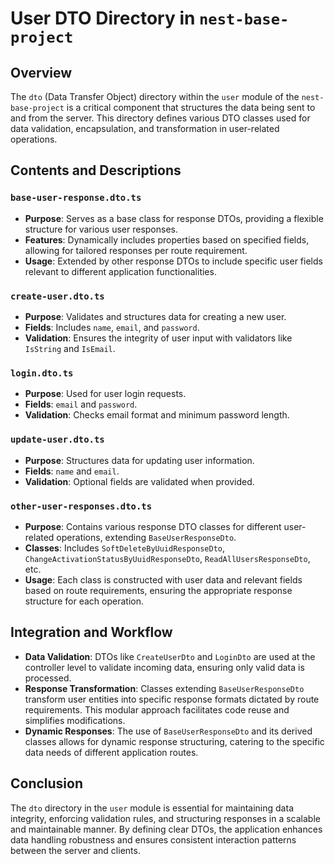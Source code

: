 # User DTO Directory in `nest-base-project`

## Overview

The `dto` (Data Transfer Object) directory within the `user` module of the `nest-base-project` is a critical component that structures the data being sent to and from the server. This directory defines various DTO classes used for data validation, encapsulation, and transformation in user-related operations.

## Contents and Descriptions

### `base-user-response.dto.ts`
- **Purpose**: Serves as a base class for response DTOs, providing a flexible structure for various user responses.
- **Features**: Dynamically includes properties based on specified fields, allowing for tailored responses per route requirement.
- **Usage**: Extended by other response DTOs to include specific user fields relevant to different application functionalities.

### `create-user.dto.ts`
- **Purpose**: Validates and structures data for creating a new user.
- **Fields**: Includes `name`, `email`, and `password`.
- **Validation**: Ensures the integrity of user input with validators like `IsString` and `IsEmail`.

### `login.dto.ts`
- **Purpose**: Used for user login requests.
- **Fields**: `email` and `password`.
- **Validation**: Checks email format and minimum password length.

### `update-user.dto.ts`
- **Purpose**: Structures data for updating user information.
- **Fields**: `name` and `email`.
- **Validation**: Optional fields are validated when provided.

### `other-user-responses.dto.ts`
- **Purpose**: Contains various response DTO classes for different user-related operations, extending `BaseUserResponseDto`.
- **Classes**: Includes `SoftDeleteByUuidResponseDto`, `ChangeActivationStatusByUuidResponseDto`, `ReadAllUsersResponseDto`, etc.
- **Usage**: Each class is constructed with user data and relevant fields based on route requirements, ensuring the appropriate response structure for each operation.

## Integration and Workflow

- **Data Validation**: DTOs like `CreateUserDto` and `LoginDto` are used at the controller level to validate incoming data, ensuring only valid data is processed.
- **Response Transformation**: Classes extending `BaseUserResponseDto` transform user entities into specific response formats dictated by route requirements. This modular approach facilitates code reuse and simplifies modifications.
- **Dynamic Responses**: The use of `BaseUserResponseDto` and its derived classes allows for dynamic response structuring, catering to the specific data needs of different application routes.

## Conclusion

The `dto` directory in the `user` module is essential for maintaining data integrity, enforcing validation rules, and structuring responses in a scalable and maintainable manner. By defining clear DTOs, the application enhances data handling robustness and ensures consistent interaction patterns between the server and clients.